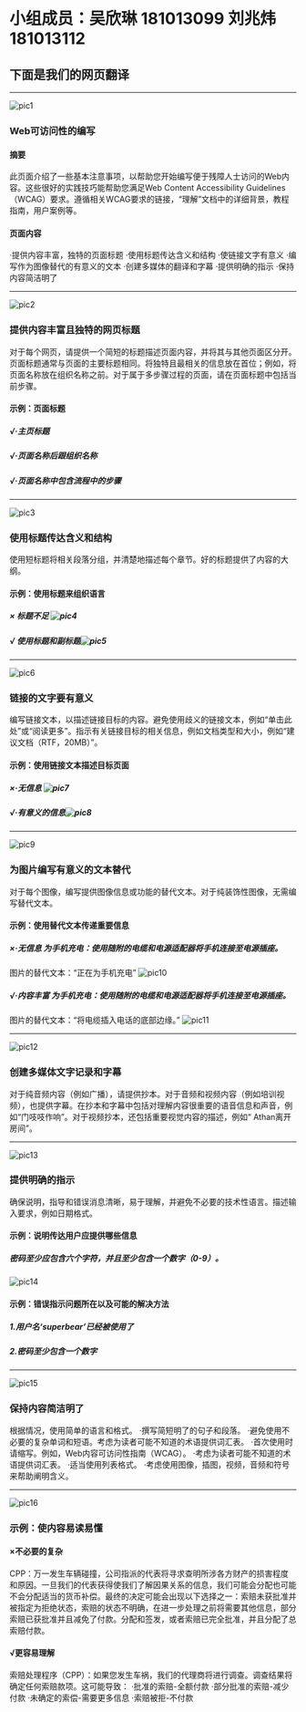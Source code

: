 # 小组成员：吴欣琳 181013099 刘兆炜 181013112
## 下面是我们的网页翻译


***
![pic1](https://images.gitee.com/uploads/images/2020/0320/232949_b4b1f8e2_2229190.png "11.png")
### Web可访问性的编写
#### 摘要
此页面介绍了一些基本注意事项，以帮助您开始编写便于残障人士访问的Web内容。这些很好的实践技巧能帮助您满足Web Content Accessibility Guidelines（WCAG）要求。遵循相关WCAG要求的链接，“理解”文档中的详细背景，教程指南，用户案例等。
#### 页面内容
·提供内容丰富，独特的页面标题
·使用标题传达含义和结构
·使链接文字有意义
·编写作为图像替代的有意义的文本
·创建多媒体的翻译和字幕
·提供明确的指示
·保持内容简洁明了


***
![pic2](https://images.gitee.com/uploads/images/2020/0320/233243_835d72d1_2229190.png "12.png")
### 提供内容丰富且独特的网页标题
对于每个网页，请提供一个简短的标题描述页面内容，并将其与其他页面区分开。页面标题通常与页面的主要标题相同。将独特且最相关的信息放在首位；例如，将页面名称放在组织名称之前。对于属于多步骤过程的页面，请在页面标题中包括当前步骤。
#### 示例：页面标题
##### √·主页标题
##### √·页面名称后跟组织名称
##### √·页面名称中包含流程中的步骤


***
![pic3](https://images.gitee.com/uploads/images/2020/0320/233645_b7fed401_2229190.png "16.png")
### 使用标题传达含义和结构
使用短标题将相关段落分组，并清楚地描述每个章节。好的标题提供了内容的大纲。
#### 示例：使用标题来组织语言
##### × 标题不足 ![pic4](https://images.gitee.com/uploads/images/2020/0320/233836_9f238ea9_2229190.png "17.png")
##### √ 使用标题和副标题![pic5](https://images.gitee.com/uploads/images/2020/0320/233935_aeef790e_2229190.png "18.png")


***
![pic6](https://images.gitee.com/uploads/images/2020/0320/234124_96bfee69_2229190.png "19.png")
### 链接的文字要有意义
编写链接文本，以描述链接目标的内容。避免使用歧义的链接文本，例如“单击此处”或“阅读更多”。指示有关链接目标的相关信息，例如文档类型和大小，例如“建议文档（RTF，20MB）”。
#### 示例：使用链接文本描述目标页面
##### ×·无信息 ![pic7](https://images.gitee.com/uploads/images/2020/0320/234211_62468697_2229190.png "20.png")
##### √·有意义的信息![pic8](https://images.gitee.com/uploads/images/2020/0320/234235_a6490cb5_2229190.png "21.png")


***
![pic9](https://images.gitee.com/uploads/images/2020/0320/234330_a8714e02_2229190.png "22.png")
### 为图片编写有意义的文本替代
对于每个图像，编写提供图像信息或功能的替代文本。对于纯装饰性图像，无需编写替代文本。
#### 示例：使用替代文本传递重要信息
##### ×·无信息 为手机充电：使用随附的电缆和电源适配器将手机连接至电源插座。
图片的替代文本：“正在为手机充电” ![pic10](https://images.gitee.com/uploads/images/2020/0320/234455_8db0dcd1_2229190.png "23.png")
##### √·内容丰富 为手机充电：使用随附的电缆和电源适配器将手机连接至电源插座。
图片的替代文本：“将电缆插入电话的底部边缘。” ![pic11](https://images.gitee.com/uploads/images/2020/0320/234610_a3312e75_2229190.png "24.png")


***
![pic12](https://images.gitee.com/uploads/images/2020/0320/234843_03fdcef4_2229190.png "25.png")
### 创建多媒体文字记录和字幕
对于纯音频内容（例如广播），请提供抄本。对于音频和视频内容（例如培训视频），也提供字幕。在抄本和字幕中包括对理解内容很重要的语音信息和声音，例如“门吱吱作响”。对于视频抄本，还包括重要视觉内容的描述，例如“ Athan离开房间”。


***
![pic13](https://images.gitee.com/uploads/images/2020/0320/234920_971c7b9d_2229190.png "26.png")
### 提供明确的指示
确保说明，指导和错误消息清晰，易于理解，并避免不必要的技术性语言。描述输入要求，例如日期格式。
#### 示例：说明传达用户应提供哪些信息
##### 密码至少应包含六个字符，并且至少包含一个数字（0-9）。
![pic14](https://images.gitee.com/uploads/images/2020/0320/235246_4e01a383_2229190.png "28.png")
#### 示例：错误指示问题所在以及可能的解决方法
##### 1.用户名‘superbear’已经被使用了
##### 2.密码至少包含一个数字


***
![pic15](https://images.gitee.com/uploads/images/2020/0320/235338_5cff1a1f_2229190.png "30.png")
### 保持内容简洁明了
根据情况，使用简单的语言和格式。
·撰写简短明了的句子和段落。
·避免使用不必要的复杂单词和短语。考虑为读者可能不知道的术语提供词汇表。
·首次使用时请缩写。例如，Web内容可访问性指南（WCAG）。
·考虑为读者可能不知道的术语提供词汇表。
·适当使用列表格式。
·考虑使用图像，插图，视频，音频和符号来帮助阐明含义。


***
![pic16](https://images.gitee.com/uploads/images/2020/0320/235442_4573be6f_2229190.png "31.png")
### 示例：使内容易读易懂
#### ×不必要的复杂
CPP：万一发生车辆碰撞，公司指派的代表将寻求查明所涉各方财产的损害程度和原因。一旦我们的代表获得使我们了解因果关系的信息，我们可能会分配也可能不会分配适当的货币补偿。最终的决定可能会出现以下选择之一：索赔未获批准并被指定为拒绝状态，索赔的状态不明确，在进一步处理之前将需要其他信息，部分索赔已获批准并且减免了付款。分配和签发，或者索赔已完全批准，并且分配了总索赔付款。
#### √更容易理解
索赔处理程序（CPP）：如果您发生车祸，我们的代理商将进行调查。调查结果将确定任何索赔款项。这可能导致：
·批准的索赔-全额付款
·部分批准的索赔-减少付款
·未确定的索偿-需要更多信息
·索赔被拒-不付款
